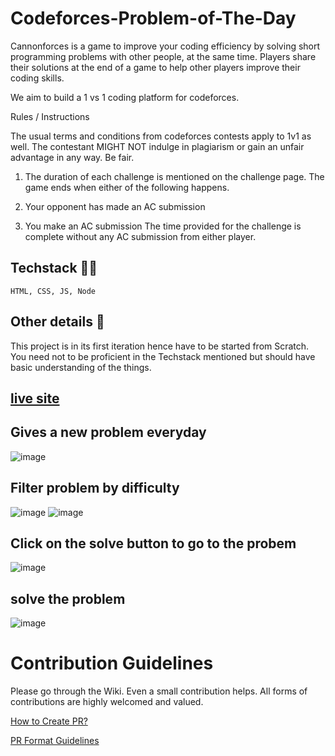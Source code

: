 ﻿# Codeforces-Problem-of-The-Day
 Cannonforces is a game to improve your coding efficiency by solving short programming problems with other people, at the same time. Players share their solutions at the end of a game to help other players improve their coding skills.
 
We aim to build a 1 vs 1 coding platform for codeforces. 

Rules / Instructions

The usual terms and conditions from codeforces contests apply to 1v1 as well. The contestant MIGHT NOT indulge in plagiarism or gain an unfair advantage in any way. Be fair.

 1) The duration of each challenge is mentioned on the challenge page. The game ends when either of the following happens.
  
 2) Your opponent has made an AC submission
 
 3) You make an AC submission
  The time provided for the challenge is complete without any AC submission from either player.
  
 ## Techstack 👩‍💻
 
 ``` HTML, CSS, JS, Node ```
 
 ## Other details 📑
 
 This project is in its first iteration hence have to be started from Scratch. You need not to be proficient in the Techstack mentioned but should have basic understanding of the things.
 
 
 ## [live site](https://canonforces.vercel.app/)

 ## Gives a new problem everyday

![image](https://user-images.githubusercontent.com/84634405/195651847-10863575-5363-41cd-bcd3-d2afa9db379a.png)
## Filter problem by difficulty
![image](https://user-images.githubusercontent.com/84634405/195651671-c919cb42-e3fb-40e2-baab-0c79809649b3.png)
![image](https://user-images.githubusercontent.com/84634405/195651689-640ef541-8ebd-4d75-a6a3-94654b7fffea.png)

## Click on the solve button to go to the probem
![image](https://user-images.githubusercontent.com/84634405/195653564-a0eeda04-302b-4daa-abca-3bb210bd4bd4.png)

## solve the problem
![image](https://user-images.githubusercontent.com/84634405/195653582-28de27f8-0188-4895-aaf7-63d6dcfc0206.png)

# Contribution Guidelines

Please go through the Wiki. Even a small contribution helps. All forms of contributions are highly welcomed and valued.

[How to Create PR?](https://github.com/OpenLake/Canonforces.wiki.git)

[PR Format Guidelines](https://github.com/OpenLake/Canonforces.wiki.git)
